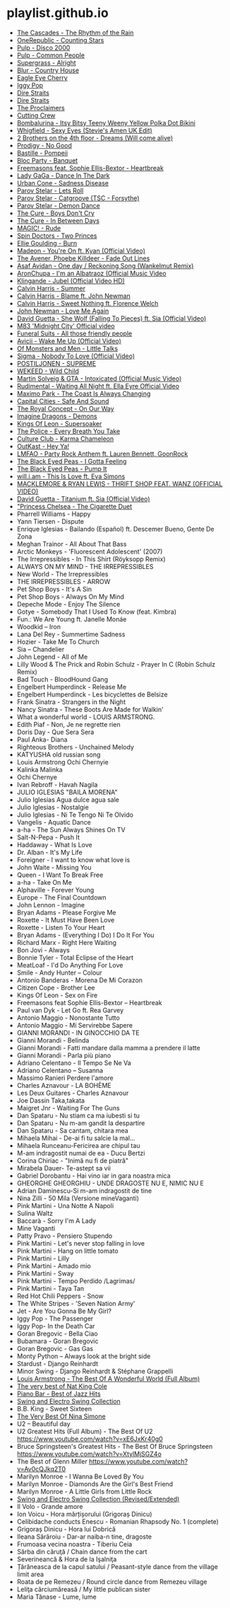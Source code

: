 ---
---

# playlist.github.io
- [The Cascades - The Rhythm of the Rain](https://www.youtube.com/watch?v=gmF_bG5IVnM)
- [OneRepublic - Counting Stars]()
- [Pulp - Disco 2000](https://www.youtube.com/watch?v=qJS3xnD7Mus)
- [Pulp - Common People](https://www.youtube.com/watch?v=yuTMWgOduFM)
- [Supergrass - Alright](https://www.youtube.com/watch?v=fwjXgskUN50)
- [Blur - Country House](https://www.youtube.com/watch?v=ci0fyRAw21Q)
- [Eagle Eye Cherry](https://www.youtube.com/watch?v=DL7-CKirWZE)
- [Iggy Pop](https://www.youtube.com/watch?v=hLhN__oEHaw)
- [Dire Straits](https://www.youtube.com/watch?v=h0ffIJ7ZO4U)
- [Dire Straits](https://www.youtube.com/watch?v=kd9TlGDZGkI)
- [The Proclaimers](https://www.youtube.com/watch?v=tM0sTNtWDiI)
- [Cutting Crew](https://www.youtube.com/watch?v=_wvHVGvyUzY)
- [Bombalurina - Itsy Bitsy Teeny Weeny Yellow Polka Dot Bikini](https://www.youtube.com/watch?v=YiVMmAk45oY)
- [Whigfield - Sexy Eyes (Stevie's Amen UK Edit)](https://www.youtube.com/watch?v=fphjh7m5flA)
- [2 Brothers on the 4th floor - Dreams (Will come alive)](https://www.youtube.com/watch?v=Lk3lQRmIkoM)
- [Prodigy - No Good](https://www.youtube.com/watch?v=6RI9wVgOO1s)
- [Bastille - Pompeii](https://www.youtube.com/watch?list=PLFLjA-BCYmWE2_6bBuBahJpoKxbE_l82f&feature=player_detailpage&v=F90Cw4l-8NY)
- [Bloc Party - Banquet](https://www.youtube.com/watch?v=vdkmhquF60o)
- [Freemasons feat. Sophie Ellis-Bextor - Heartbreak](https://www.youtube.com/watch?v=bWkP-mt_bOk)
- [Lady GaGa - Dance In The Dark](https://www.youtube.com/watch?v=-SBmJvwiDns)
- [Urban Cone - Sadness Disease](https://youtu.be/oilGb3yL1ds)
- [Parov Stelar - Lets Roll](https://youtu.be/nH0PoYx99Ws)
- [Parov Stelar - Catgroove (TSC - Forsythe)](https://youtu.be/twqM56f_cVo)
- [Parov Stelar - Demon Dance](https://www.youtube.com/watch?v=BP2jz7UCiig)
- [The Cure - Boys Don't Cry](https://youtu.be/9GkVhgIeGJQ)
- [The Cure - In Between Days](https://youtu.be/scif2vfg1ug)
- [MAGIC! - Rude](https://youtu.be/PIh2xe4jnpk)
- [Spin Doctors - Two Princes](https://youtu.be/wsdy_rct6uo)
- [Ellie Goulding - Burn](https://youtu.be/CGyEd0aKWZE)
- [Madeon - You're On ft. Kyan (Official Video)](https://youtu.be/CGCnoVrgf9c)
- [The Avener, Phoebe Killdeer - Fade Out Lines](https://youtu.be/hqwU7nv3hTM)
- [Asaf Avidan - One day / Reckoning Song (Wankelmut Remix)](https://youtu.be/KRAMNWzfjcg)
- [AronChupa - I'm an Albatraoz (Official Music Video](https://youtu.be/Bznxx12Ptl0)
- [Klingande - Jubel (Official Video HD)](https://youtu.be/b6vSf0cA9qY)
- [Calvin Harris - Summer](https://youtu.be/ebXbLfLACGM)
- [Calvin Harris - Blame ft. John Newman](https://youtu.be/6ACl8s_tBzE)
- [Calvin Harris - Sweet Nothing ft. Florence Welch](https://youtu.be/17ozSeGw-fY)
- [John Newman - Love Me Again](https://youtu.be/CfihYWRWRTQ)
- [David Guetta - She Wolf (Falling To Pieces) ft. Sia (Official Video)](https://youtu.be/PVzljDmoPVs)
- [M83 'Midnight City' Official video](https://youtu.be/dX3k_QDnzHE)
- [Funeral Suits - All those friendly people](https://youtu.be/5j4l_NdkYMQ)
- [Avicii - Wake Me Up (Official Video)](https://youtu.be/IcrbM1l_BoI)
- [Of Monsters and Men - Little Talks](https://youtu.be/ghb6eDopW8I)
- [Sigma - Nobody To Love (Official Video)](https://youtu.be/KD5fLb-WgBU)
- [POSTILJONEN - SUPREME](https://youtu.be/m25Nsa-fvms)
- [WEKEED - Wild Child](https://youtu.be/cNvjKkXFBvU)
- [Martin Solveig & GTA - Intoxicated (Official Music Video)](https://youtu.be/94Rq2TX0wj4)
- [Rudimental - Waiting All Night ft. Ella Eyre Official Video](https://youtu.be/M97vR2V4vTs)
- [Maximo Park - The Coast Is Always Changing](https://www.youtube.com/watch?v=5ZwlgP21JhE)
- [Capital Cities - Safe And Sound](https://www.youtube.com/watch?v=47dtFZ8CFo8&index=6&list=RD1-OfPY5Pyiw)
- [The Royal Concept - On Our Way](https://www.youtube.com/watch?v=nWyhUoxAbYI&index=3&list=RD1-OfPY5Pyiw)
- [Imagine Dragons - Demons](https://www.youtube.com/watch?v=mWRsgZuwf_8&index=18&list=RD1-OfPY5Pyiw)
- [Kings Of Leon - Supersoaker](https://www.youtube.com/watch?v=64a15jJqFDk&list=RD1-OfPY5Pyiw&index=19)
- [The Police - Every Breath You Take](https://youtu.be/OMOGaugKpzs)
- [Culture Club - Karma Chameleon](https://youtu.be/JmcA9LIIXWw)
- [OutKast - Hey Ya!](https://youtu.be/PWgvGjAhvIw)
- [LMFAO - Party Rock Anthem ft. Lauren Bennett, GoonRock](https://youtu.be/KQ6zr6kCPj8)
- [The Black Eyed Peas - I Gotta Feeling](https://youtu.be/uSD4vsh1zDA)
- [The Black Eyed Peas - Pump It](https://youtu.be/ZaI2IlHwmgQ)
- [will.i.am - This Is Love ft. Eva Simons](https://youtu.be/9I9Ar6upx34)
- [MACKLEMORE & RYAN LEWIS - THRIFT SHOP FEAT. WANZ (OFFICIAL VIDEO)](https://youtu.be/QK8mJJJvaes)
- [David Guetta - Titanium ft. Sia (Official Video)](https://youtu.be/JRfuAukYTKg)
- ["Princess Chelsea - The Cigarette Duet](https://youtu.be/4TV_128Fz2g)
- Pharrell Williams - Happy
- Yann Tiersen - Dispute
- Enrique Iglesias - Bailando (Español) ft. Descemer Bueno, Gente De Zona
- Meghan Trainor - All About That Bass 
- Arctic Monkeys - 'Fluorescent Adolescent' (2007) 
- The Irrepressibles - In This Shirt (Röyksopp Remix)
- ALWAYS ON MY MIND - THE IRREPRESSIBLES
- New World - The Irrepressibles
- THE IRREPRESSIBLES - ARROW 
- Pet Shop Boys - It's A Sin
- Pet Shop Boys - Always On My Mind 
- Depeche Mode - Enjoy The Silence
- Gotye - Somebody That I Used To Know (feat. Kimbra)
- Fun.: We Are Young ft. Janelle Monáe
- Woodkid – Iron
- Lana Del Rey - Summertime Sadness
- Hozier - Take Me To Church 
- Sia – Chandelier
- John Legend - All of Me 
- Lilly Wood & The Prick and Robin Schulz - Prayer In C (Robin Schulz Remix)
- Bad Touch - BloodHound Gang
- Engelbert Humperdinck - Release Me
- Engelbert Humperdinck - Les bicyclettes de Belsize 
- Frank Sinatra - Strangers in the Night
- Nancy Sinatra - These Boots Are Made for Walkin' 
- What a wonderful world - LOUIS ARMSTRONG. 
- Edith Piaf - Non, Je ne regrette rien 
- Doris Day - Que Sera Sera
- Paul Anka- Diana
- Righteous Brothers - Unchained Melody
- KATYUSHA old russian song 
- Louis Armstrong Ochi Chernyie
- Kalinka Malinka
- Ochi Chernye
- Ivan Rebroff - Havah Nagila
- JULIO IGLESIAS "BAILA MORENA" 
- Julio Iglesias Agua dulce agua sale 
- Julio Iglesias - Nostalgie 
- Julio Iglesias - Ni Te Tengo Ni Te Olvido 
- Vangelis - Aquatic Dance
- a-ha - The Sun Always Shines On TV 
- Salt-N-Pepa - Push It 
- Haddaway - What Is Love
- Dr. Alban - It's My Life
- Foreigner - I want to know what love is
- John Waite - Missing You
- Queen - I Want To Break Free
- a-ha - Take On Me
- Alphaville - Forever Young
- Europe - The Final Countdown
- John Lennon - Imagine 
- Bryan Adams - Please Forgive Me 
- Roxette - It Must Have Been Love 
- Roxette - Listen To Your Heart
- Bryan Adams - (Everything I Do) I Do It For You 
- Richard Marx - Right Here Waiting
- Bon Jovi - Always 
- Bonnie Tyler - Total Eclipse of the Heart 
- MeatLoaf - I'd Do Anything For Love
- Smile - Andy Hunter – Colour
- Antonio Banderas - Morena De Mi Corazon
- Citizen Cope - Brother Lee 
- Kings Of Leon - Sex on Fire 
- Freemasons feat Sophie Ellis-Bextor – Heartbreak
- Paul van Dyk - Let Go ft. Rea Garvey 
- Antonio Maggio - Nonostante Tutto 
- Antonio Maggio - Mi Servirebbe Sapere
- GIANNI MORANDI - IN GINOCCHIO DA TE
- Gianni Morandi - Belinda 
- Gianni Morandi - Fatti mandare dalla mamma a prendere il latte 
- Gianni Morandi - Parla più piano 
- Adriano Celentano - Il Tempo Se Ne Va 
- Adriano Celentano – Susanna
- Massimo Ranieri Perdere l'amore 
- Charles Aznavour - LA BOHÈME
- Les Deux Guitares - Charles Aznavour
- Joe Dassin Taka,takata
- Maigret Jnr - Waiting For The Guns
- Dan Spataru - Nu stiam ca ma iubesti si tu 
- Dan Spataru - Nu m-am gandit la despartire 
- Dan Spataru - Sa cantam, chitara mea 
- Mihaela Mihai - De-ai fi tu salcie la mal... 
- Mihaela Runceanu-Fericirea are chipul tau 
- M-am indragostit numai de ea - Ducu Bertzi 
- Corina Chiriac - "Inimă nu fi de piatră"
- Mirabela Dauer- Te-astept sa vii 
- Gabriel Dorobantu - Hai vino iar in gara noastra mica 
- GHEORGHE GHEORGHIU - UNDE DRAGOSTE NU E, NIMIC NU E
- Adrian Daminescu-Si m-am indragostit de tine 
- Nina Zilli - 50 Mila (Versione mineVaganti)
- Pink Martini - Una Notte A Napoli 
- Sulina Waltz 
- Baccarà - Sorry I'm A Lady
- Mine Vaganti
- Patty Pravo - Pensiero Stupendo
- Pink Martini - Let's never stop falling in love 
- Pink Martini - Hang on little tomato 
- Pink Martini - Lilly 
- Pink Martini - Amado mio 
- Pink Martini - Sway 
- Pink Martini - Tempo Perdido /Lagrimas/ 
- Pink Martini - Taya Tan 
- Red Hot Chili Peppers - Snow 
- The White Stripes - 'Seven Nation Army' 
- Jet - Are You Gonna Be My Girl?
- Iggy Pop - The Passenger 
- Iggy Pop- In the Death Car
- Goran Bregovic - Bella Ciao
- Bubamara - Goran Bregovic
- Goran Bregovic - Gas Gas 
- Monty Python – Always look at the bright side
- Stardust - Django Reinhardt 
- Minor Swing - Django Reinhardt & Stéphane Grappelli
- [Louis Armstrong - The Best Of A Wonderful World (Full Album)]( https://www.youtube.com/watch?v=dNzYXoulqOU)
- [The very best of Nat King Cole]( https://www.youtube.com/watch?v=qBFB8kyE8XI)
- [Piano Bar - Best of Jazz Hits]( https://www.youtube.com/watch?v=pZsW6M1VA7k)
- [Swing and Electro Swing Collection]( https://www.youtube.com/watch?v=OwWT43Eb3IM)
- B.B. King - Sweet Sixteen
- [The Very Best Of Nina Simone](https://www.youtube.com/watch?v=GkjP-0SLzAo)
- U2 – Beautiful day
- U2 Greatest Hits (Full Album) - The Best Of U2 https://www.youtube.com/watch?v=xE6JxKr40g0
- Bruce Springsteen's Greatest Hits - The Best Of Bruce Springsteen https://www.youtube.com/watch?v=XtylMjSGZ4o
- The Best of Glenn Miller https://www.youtube.com/watch?v=Av0cQJkq2T0
- Marilyn Monroe - I Wanna Be Loved By You
- Marilyn Monroe - Diamonds Are the Girl's Best Friend
- Marilyn Monroe - A Little Girls from Little Rock
- [Swing and Electro Swing Collection (Revised/Extended)](https://www.youtube.com/watch?feature=player_detailpage&v=5nhp6ULk7mE#t=847)
- Il Volo - Grande amore
- Ion Voicu - Hora mărțișorului (Grigoraș Dinicu) 
- Celibidache conducts Enescu - Romanian Rhapsody No. 1 (complete) 
- Grigoraș Dinicu - Hora lui Dobrică
- Ileana Sărăroiu - Dar-ar naiba-n tine, dragoste
- Frumoasa vecina noastra - Tiberiu Ceia
- Sârba din căruţă / Chain dance from the cart 
- Severineancă & Hora de la Işalniţa 
- Țărăneasca de la capul satului / Peasant-style dance from the village limit area 
- Roata de pe Remezeu / Round circle dance from Remezeu village 
- Leliţa cârciumăreasă / My little publican sister 
- Maria Tănase - Lume, lume 
